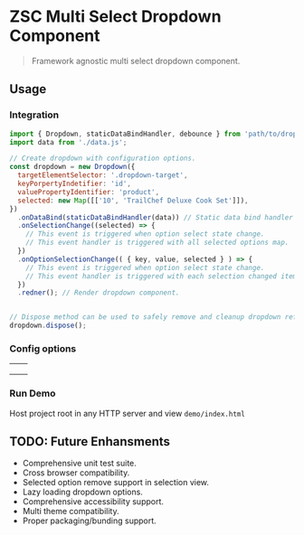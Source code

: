 # ZSC Multi Select Dropdown Component
> Framework agnostic multi select dropdown component.

## Usage

### Integration

```js
import { Dropdown, staticDataBindHandler, debounce } from 'path/to/dropdown';
import data from './data.js';

// Create dropdown with configuration options.
const dropdown = new Dropdown({
  targetElementSelector: '.dropdown-target',
  keyPorpertyIndetifier: 'id',
  valuePropertyIdentifier: 'product',
  selected: new Map([['10', 'TrailChef Deluxe Cook Set']]),
})
  .onDataBind(staticDataBindHandler(data)) // Static data bind handler can be used to directly bind static data sources.
  .onSelectionChange((selected) => {
    // This event is triggered when option select state change.
    // This event handler is triggered with all selected options map.
  })
  .onOptionSelectionChange(( { key, value, selected } ) => {
    // This event is triggered when option select state change.
    // This event handler is triggered with each selection changed items state.
  })
  .redner(); // Render dropdown component.


// Dispose method can be used to safely remove and cleanup dropdown reference.
dropdown.dispose();
```

### Config options

|   |   |
|---|---|
|   |   |
|   |   |
|   |   |

### Run Demo

Host project root in any HTTP server and view `demo/index.html`

## TODO: Future Enhansments
- Comprehensive unit test suite.
- Cross browser compatibility.
- Selected option remove support in selection view.
- Lazy loading dropdown options.
- Comprehensive accessibility support.
- Multi theme compatibility.
- Proper packaging/bunding support.
